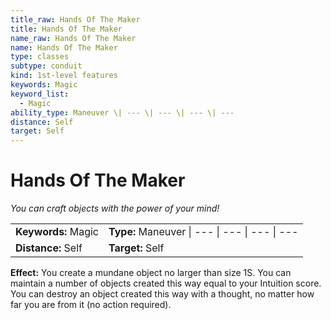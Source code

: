 ```yaml
---
title_raw: Hands Of The Maker
title: Hands Of The Maker
name_raw: Hands Of The Maker
name: Hands Of The Maker
type: classes
subtype: conduit
kind: 1st-level features
keywords: Magic
keyword_list:
  - Magic
ability_type: Maneuver \| --- \| --- \| --- \| ---
distance: Self
target: Self
---
```


# Hands Of The Maker

*You can craft objects with the power of your mind!*

|                     |                                                |
| :------------------ | :--------------------------------------------- |
| **Keywords:** Magic | **Type:** Maneuver \| --- \| --- \| --- \| --- |
| **Distance:** Self  | **Target:** Self                               |

**Effect:** You create a mundane object no larger than size 1S. You can maintain a number of objects created this way equal to your Intuition score. You can destroy an object created this way with a thought, no matter how far you are from it (no action required).
